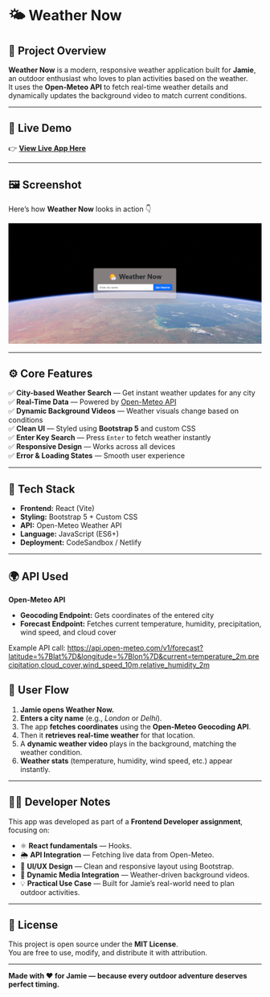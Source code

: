 # 🌤️ Weather Now

## 🎯 Project Overview

**Weather Now** is a modern, responsive weather application built for **Jamie**, an outdoor enthusiast who loves to plan activities based on the weather.  
It uses the **Open-Meteo API** to fetch real-time weather details and dynamically updates the background video to match current conditions.

---

## 🔗 Live Demo

👉 [**View Live App Here**](https://codesandbox.io/p/github/MadhavAgrawal06/Weather-Now/main)  

---

## 🖼️ Screenshot

Here’s how **Weather Now** looks in action 👇  

![Weather Now Screenshot](https://raw.githubusercontent.com/MadhavAgrawal06/Weather-Now/main/public/screenshot.png)
 
---

## ⚙️ Core Features

✅ **City-based Weather Search** — Get instant weather updates for any city  
✅ **Real-Time Data** — Powered by [Open-Meteo API](https://open-meteo.com/)  
✅ **Dynamic Background Videos** — Weather visuals change based on conditions  
✅ **Clean UI** — Styled using **Bootstrap 5** and custom CSS  
✅ **Enter Key Search** — Press `Enter` to fetch weather instantly  
✅ **Responsive Design** — Works across all devices  
✅ **Error & Loading States** — Smooth user experience  

---

## 🧠 Tech Stack

- **Frontend:** React (Vite)
- **Styling:** Bootstrap 5 + Custom CSS
- **API:** Open-Meteo Weather API
- **Language:** JavaScript (ES6+)
- **Deployment:** CodeSandbox / Netlify

---

## 🌍 API Used

**Open-Meteo API**

- **Geocoding Endpoint:** Gets coordinates of the entered city  
- **Forecast Endpoint:** Fetches current temperature, humidity, precipitation, wind speed, and cloud cover  

Example API call:
https://api.open-meteo.com/v1/forecast?latitude=%7Blat%7D&longitude=%7Blon%7D&current=temperature_2m,precipitation,cloud_cover,wind_speed_10m,relative_humidity_2m


## 🧭 User Flow

1. **Jamie opens Weather Now.**  
2. **Enters a city name** (e.g., *London* or *Delhi*).  
3. The app **fetches coordinates** using the **Open-Meteo Geocoding API**.  
4. Then it **retrieves real-time weather** for that location.  
5. A **dynamic weather video** plays in the background, matching the weather condition.  
6. **Weather stats** (temperature, humidity, wind speed, etc.) appear instantly.

---

## 🧑‍💻 Developer Notes

This app was developed as part of a **Frontend Developer assignment**, focusing on:

- ⚛️ **React fundamentals** — Hooks. 
- 🌦️ **API Integration** — Fetching live data from Open-Meteo.  
- 💅 **UI/UX Design** — Clean and responsive layout using Bootstrap.  
- 🎥 **Dynamic Media Integration** — Weather-driven background videos.  
- 💡 **Practical Use Case** — Built for Jamie’s real-world need to plan outdoor activities.

---

## 📜 License

This project is open source under the **MIT License**.  
You are free to use, modify, and distribute it with attribution.

---

**Made with ❤️ for Jamie — because every outdoor adventure deserves perfect timing.**
